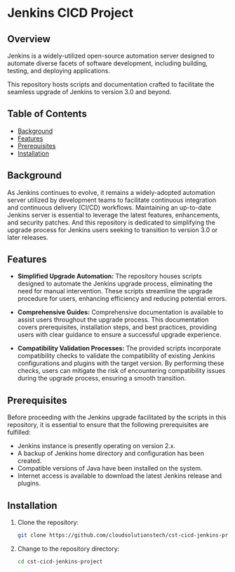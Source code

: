 # Jenkins CICD Project


## Overview

Jenkins is a widely-utilized open-source automation server designed to automate diverse facets of software development, including building, testing, and deploying applications.

This repository hosts scripts and documentation crafted to facilitate the seamless upgrade of Jenkins to version 3.0 and beyond.

## Table of Contents

- [Background](#background)
- [Features](#features)
- [Prerequisites](#prerequisites)
- [Installation](#installation)


## Background

As Jenkins continues to evolve, it remains a widely-adopted automation server utilized by development teams to facilitate continuous integration and continuous delivery (CI/CD) workflows. Maintaining an up-to-date Jenkins server is essential to leverage the latest features, enhancements, and security patches. And this repository is dedicated to simplifying the upgrade process for Jenkins users seeking to transition to version 3.0 or later releases.

## Features

- **Simplified Upgrade Automation:** The repository houses scripts designed to automate the Jenkins upgrade process, eliminating the need for manual intervention. These scripts streamline the upgrade procedure for users, enhancing efficiency and reducing potential errors.

- **Comprehensive Guides:** Comprehensive documentation is available to assist users throughout the upgrade process. This documentation covers prerequisites, installation steps, and best practices, providing users with clear guidance to ensure a successful upgrade experience.

- **Compatibility Validation Processes:** The provided scripts incorporate compatibility checks to validate the compatibility of existing Jenkins configurations and plugins with the target version. By performing these checks, users can mitigate the risk of encountering compatibility issues during the upgrade process, ensuring a smooth transition.

## Prerequisites

Before proceeding with the Jenkins upgrade facilitated by the scripts in this repository, it is essential to ensure that the following prerequisites are fulfilled:

- Jenkins instance is presently operating on version 2.x.
- A backup of Jenkins home directory and configuration has been created.
- Compatible versions of Java have been installed on the system.
- Internet access is available to download the latest Jenkins release and plugins.

## Installation

1. Clone the repository:

   ```bash
   git clone https://github.com/cloudsolutionstech/cst-cicd-jenkins-project.git
   ```

2. Change to the repository directory:

   ```bash
   cd cst-cicd-jenkins-project
   ```
